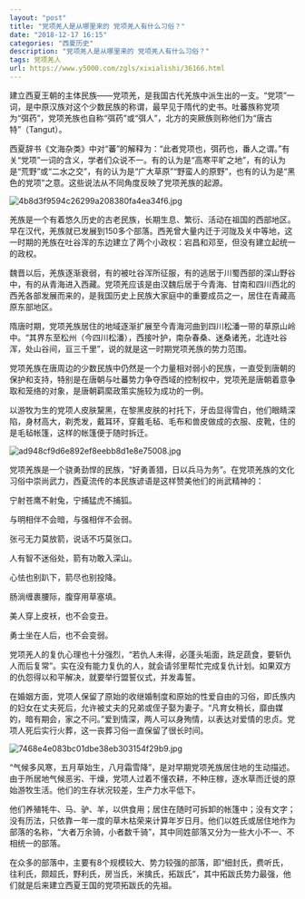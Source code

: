 ```yaml
---
layout: "post"
title: "党项羌人是从哪里来的 党项羌人有什么习俗？"
date: "2018-12-17 16:15"
categories: "西夏历史"
description: "党项羌人是从哪里来的 党项羌人有什么习俗？"
tags: 党项羌人
url: https://www.y5000.com/zgls/xixialishi/36166.html
---
```






建立西夏王朝的主体民族——党项羌，是我国古代羌族中派生出的一支。“党项”一词，是中原汉族对这个少数民族的称谓，最早见于隋代的史书。吐蕃族称党项为“弭药”，党项羌族也自称“弭药”或“弭人”，北方的突厥族则称他们为“唐古特”（Tangut）。

西夏辞书《文海杂类》中对“蕃”的解释为：“此者党项也，弭药也，番人之谓。”有关“党项”一词的含义，学者们众说不一。有的认为是“高寒平旷之地”，有的认为是“荒野”或“二水之交”，有的认为是“广大草原”“野蛮人的原野”，也有的认为是“黑色的党项”之意。这些说法从不同角度反映了党项羌族的起源。

![4b8d3f9594c26299a208380fa4ea34f6.jpg](https://img.y5000.com/uploads/allimg/181030/4b8d3f9594c26299a208380fa4ea34f6.jpg)

羌族是一个有着悠久历史的古老民族，长期生息、繁衍、活动在祖国的西部地区。早在汉代，羌族就已发展到150多个部落。西羌曾大量内迁于河陇及关中等地，这一时期的羌族在吐谷浑的东边建立了两个小政权：宕昌和邓至，但没有建立起统一的政权。

魏晋以后，羌族逐渐衰弱，有的被吐谷浑所征服，有的逃居于川蜀西部的深山野谷中，有的从青海进入西藏。党项羌应该是由汉魏后居于今青海、甘南和四川西北的西羌各部发展而来的，是我国历史上民族大家庭中的重要成员之一，居住在青藏高原东部地区。

隋唐时期，党项羌族居住的地域逐渐扩展至今青海河曲到四川松潘一带的草原山岭中。“其界东至松州（今四川松潘），西接叶护，南杂春桑、迷桑诸羌，北连吐谷浑，处山谷间，亘三千里”，说的就是这一时期党项羌族的势力范围。

党项羌族在唐周边的少数民族中仍然是一个力量相对弱小的民族，一直受到唐朝的保护和支持，特别是在唐朝与吐蕃势力争夺西域的控制权中，党项羌是唐朝着意争取和笼络的对象，是唐朝羁縻政策实施较为成功的一例。

以游牧为生的党项人皮肤黧黑，在黎黑皮肤的衬托下，牙齿显得雪白，他们眼睛深陷，身材高大，剃秃发，戴耳环，穿戴毛毡、毛布和兽皮做成的衣服、皮靴，住的是毛毡帐篷，这样的帐篷便于随时拆迁。

![ad948cf9d6e892ef8eebb8d1e8e75008.jpg](https://img.y5000.com/uploads/allimg/181030/ad948cf9d6e892ef8eebb8d1e8e75008.jpg)

党项羌族是一个骁勇劲悍的民族，“好勇善猎，日以兵马为务”。在党项羌族的文化习俗中崇尚武力，西夏流传的本民族谚语是这样赞美他们的尚武精神的：

宁射苍鹰不射兔，宁捕猛虎不捕狐。

与明相伴不会暗，与强相伴不会弱。

张弓无力莫放箭，说话不巧莫张口。

人有智不迷俗处，箭有功敢入深山。

心怯也别趴下，箭尽也别投降。

肠淌缠裹腰际，腹穿用草塞填。

美人穿上皮袄，也不会变丑。

勇士坐在人后，也不会变弱。

党项羌人的复仇心理也十分强烈，“若仇人未得，必蓬头垢面，跣足蔬食，要斩仇人而后复常”。实在没有能力复仇的人，就会请邻里帮忙完成复仇计划。如果双方的仇怨得以和平解决，就要举行盟誓仪式，并发毒誓。

在婚姻方面，党项人保留了原始的收继婚制度和原始的性爱自由的习俗，即氏族内的妇女在丈夫死后，允许被丈夫的兄弟或侄子娶为妻子。“凡育女稍长，靡由媒妁，暗有期会，家之不问。”爱到情深，两人可以身殉情，以表达对爱情的忠贞。党项人死后实行火葬，这一丧葬习俗一直保留了很长时间。

![7468e4e083bc01dbe38eb303154f29b9.jpg](https://img.y5000.com/uploads/allimg/181030/7468e4e083bc01dbe38eb303154f29b9.jpg)

“气候多风寒，五月草始生，八月霜雪降”，是对早期党项羌族居住地的生动描述。由于所居地气候恶劣、干燥，党项人过着不懂农耕，不种庄稼，逐水草而迁徙的原始游牧生活。他们的生存状况较差，生产力水平低下。

他们养殖牦牛、马、驴、羊，以供食用；居住在随时可拆卸的帐篷中；没有文字；没有历法，只依靠一年一度的草木枯荣来计算年岁日月。他们以姓氏或居住地作为部落的名称，“大者万余骑，小者数千骑”，其中同姓部落又分为一些大小不一、不相统一的部落。

在众多的部落中，主要有8个规模较大、势力较强的部落，即“细封氏，费听氏，往利氏，颇超氏，野利氏，房当氏，米擒氏，拓跋氏”，其中拓跋氏势力最强，他们就是后来建立西夏王国的党项拓跋氏的先祖。  
